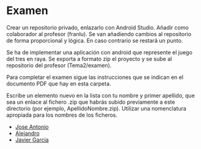 # Examen

Crear un repositorio privado, enlazarlo con Android Studio. Añadir como colaborador al profesor (franlu). Se van añadiendo cambios al repositorio de forma proporcional y lógica. En caso contrario se restará un punto.

Se ha de implementar una aplicación con android que represente el juego del tres en raya.
Se exporta a formato zip el proyecto y se sube al repositorio del profesor (Tema2/examen).

Para completar el examen sigue las instrucciones que se indican en el documento PDF que hay en esta carpeta.

Escribe un elemento nuevo en la lista con tu nombre y primer apellido, que sea un enlace al fichero .zip que habrás subido previamente a este directorio (por ejemplo, ApellidoNombre.zip). Utilizar una nomenclatura apropiada para los nombres de los ficheros.

* [Jose Antonio](https://github.com/franlu/Programacion-Moviles/blob/main/Tema2/examen/OrellanaJoseAntonio.zip)
* [Alejandro](https://github.com/franlu/Programacion-Moviles/blob/main/Tema2/examen/CondeAlejandro.zip)
* [Javier Garcia](https://github.com/glyaxz/ExamenAndroid/blob/main/GarciaJavier.zip)

